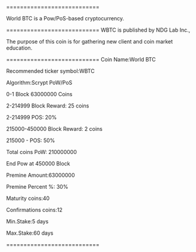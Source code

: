 
===========================

World BTC is a Pow/PoS-based cryptocurrency.

===========================
WBTC is published by NDG Lab Inc.,

The purpose of this coin is for gathering new client and coin market education.

===========================
Coin Name:World BTC 

Recommended ticker symbol:WBTC

Algorithm:Scrypt PoW/PoS

0-1 Block 63000000 Coins

2-214999 Block Reward: 25 coins

2-214999 POS: 20%

215000-450000 Block Reward: 2 coins

215000 - POS: 50%

Total coins PoW: 210000000

End Pow at 450000 Block

Premine Amount:63000000

Premine Percent %: 30%

Maturity coins:40

Confirmations coins:12

Min.Stake:5 days

Max.Stake:60 days

===========================
